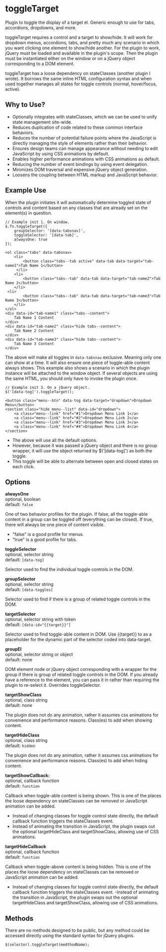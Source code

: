 # toggleTarget

Plugin to toggle the display of a target el. Generic enough to use for tabs, accordions, dropdowns, and more.

toggleTarget requires a control and a target to show/hide. It will work for dropdown menus, accordions, tabs, and pretty much any scenario in which you want clicking one element to show/hide another.  For the plugin to work, jQuery must be loaded and available in the plugin's scope.  Then the plugin must be instantiated either on the window or on a jQuery object corresponding to a DOM element.

toggleTarget has a loose dependency on stateClasses (another plugin I wrote).  It borrows the same inline HTML configuration syntax and when used together manages all states for toggle controls (normal, hover/focus, active).

## Why to Use?

- Optionally integrates with stateClasses, which we can be used to unify state management site-wide.
- Reduces duplication of code related to these common interface behaviors.
- Reduces the number of potential failure points where the JavaScript is directly managing the style of elements rather than their behavior.
- Ensures design teams can manage appearance without needing to edit JavaScript by using CSS animations by default.
- Enables higher performance animations with CSS animations as default.
- Reducing the number of event bindings by using event delegation.
- Minimizes DOM traversal and expensive jQuery object generation.
- Loosens the coupling between HTML markup and JavaScript behavior.

## Example Use

When the plugin initiates it will automatically determine toggled state of controls and content based on any classes that are already set on the element(s) in question.

	// Example init 1. On window.
	$.fn.toggleTarget({
		groupSelector: '[data-tabsnav]',
		toggleSelector: '[data-tab]',
		alwaysOne: true
	});

	<ol class="tabs" data-tabsnav>
		<li>
			<button class="tabs--tab active" data-tab data-target="tab-name1">Tab Name 1</button>
		 </li>
		<li>
			<button class="tabs--tab" data-tab data-target="tab-name2">Tab Name 2</button>
		</li>
	 <li>
			<button class="tabs--tab" data-tab data-target="tab-name3">Tab Name 3</button>
		</li>
	</ol>
	<div data-id="tab-name1" class="tabs--content">
		Tab Name 1 Content
	</div>
	<div data-id="tab-name2" class="hide tabs--content">
		Tab Name 2 Content
	</div>
	<div data-id="tab-name3" class="hide tabs--content">
		Tab Name 3 Content
	</div>

The above will make all toggles in `data-tabsnav` exclusive.  Meaning only one can show at a time.  It will also ensure one piece of toggle-able content always shows.
This example also shows a scenario in which the plugin instance will be attached to the window object.  If several objects are using the same HTML, you should only have to invoke the plugin once.

	// Example init 3. On a jQuery object.
	$('[data-tog]').toggleTarget();

	<button class="menu--btn" data-tog data-target="dropdown">Dropdown Menu</button>
	<section class="hide menu--list" data-id="dropdown">
		<a class="menu--link" href="#1">Dropdown Menu Link 1</a>
		<a class="menu--link" href="#2">Dropdown Menu Link 2</a>
		<a class="menu--link" href="#3">Dropdown Menu Link 3</a>
		<a class="menu--link" href="#4">Dropdown Menu Link 4</a>
	</section>

- The above will use all the default options.
- However, because it was passed a jQuery object and there is no group wrapper, it will use the object returned by $('[data-tog]') as both the toggle.
- This toggle will be able to alternate between open and closed states on each click.

## Options

**alwaysOne**<br>
optional, boolean<br>
default: `false`

One of two behavior profiles for the plugin.  If false, all the toggle-able content in a group can be toggled off (everything can be closed).  If true, there will always be one piece of content visible.

- "false" is a good profile for menus.
- "true" is a good profile for tabs.

**toggleSelector**<br>
optional, selector string<br>
default: `[data-tog]`

Selector used to find the individual toggle controls in the DOM.

**groupSelector**<br>
optional, selector string<br>
default: `[data-toggles]`

Selector used to find if there is a group of related toggle controls in the DOM.

**targetSelector**<br>
optional, selector string with token<br>
default: `[data-id="{{target}}"]`

Selector used to find toggle-able content in DOM.  Use {{target}} to as a placeholder for the dynamic part of the selector coded into data-target.

**groupEl**<br>
optional, selector string or object<br>
default: none

DOM element node or jQuery object corresponding with a wrapper for the group if there is group of related toggle controls in the DOM.  If you already have a reference to the element, you can pass it in rather than requiring the plugin to re-select it.  Overrides toggleSelector.

**targetShowClass**<br>
optional, class string<br>
default: none

The plugin does not do any animation, rather it assumes css animations for convenience and performance reasons.  Class(es) to add when showing content.

**targetHideClass**<br>
optional, class string<br>
default: `hidden`

The plugin does not do any animation, rather it assumes css animations for convenience and performance reasons.  Class(es) to add when hiding content.

**targetShowCallback:**<br>
optional, callback function<br>
default: `function`

Callback when toggle-able content is being shown.  This is one of the places the loose dependency on stateClasses can be removed or JavaScript animation can be added.

- Instead of changing classes for toggle control state directly, the default callback function triggers the stateClasses event.
- Instead of animating the transition in JavaScript, the plugin swaps out the optional targetHideClass and targetShowClass, allowing use of CSS animations.

**targetHideCallback**<br>
optional, callback function<br>
default: `function`

Callback when toggle-above content is being hidden.  This is one of the places the loose dependency on stateClasses can be removed or JavaScript animation can be added.

- Instead of changing classes for toggle control state directly, the default callback function triggers the stateClasses event.
-Instead of animating the transition in JavaScript, the plugin swaps out the optional targetHideClass and targetShowClass, allowing use of CSS animations.

## Methods

There are no methods designed to be public, but any method could be accessed directly using the standard syntax for jQuery plugins.

	$(selector).toggleTarget(medthodName);
